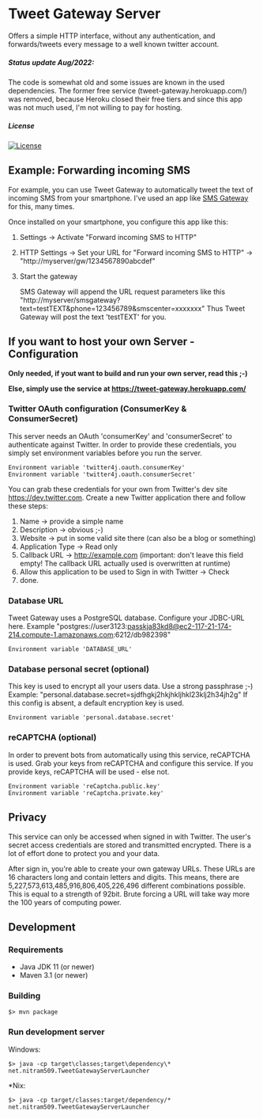 # Tweet Gateway Server

Offers a simple HTTP interface, without any authentication,
and forwards/tweets every message to a well known twitter account.

##### Status update Aug/2022: 

The code is somewhat old and some issues are known in the used dependencies.
The former free service (tweet-gateway.herokuapp.com/) was removed, because Heroku
closed their free tiers and since this app was not much used, I'm not willing to pay
for hosting.

##### License

[![License](https://img.shields.io/:license-The%20MIT%20License-blue.svg)](http://opensource.org/licenses/MIT)


## Example: Forwarding incoming SMS

For example, you can use Tweet Gateway to automatically tweet the text of incoming SMS from your smartphone.
I've used an app like  [SMS Gateway](https://play.google.com/store/apps/details?id=eu.apksoft.android.smsgateway) for this, many times.

Once installed on your smartphone, you configure this app like this:

1. Settings -> Activate "Forward incoming SMS to HTTP"
2. HTTP Settings -> Set your URL for "Forward incoming SMS to HTTP" -> "http://myserver/gw/1234567890abcdef"
3. Start the gateway

   SMS Gateway will append the URL request parameters like this "http://myserver/smsgateway?text=testTEXT&phone=123456789&smscenter=xxxxxxx"
   Thus Tweet Gateway will post the text 'testTEXT' for you.

## If you want to host your own Server - Configuration

**Only needed, if yout want to build and run your own server, read this ;-)**

**Else, simply use the service at https://tweet-gateway.herokuapp.com/**

### Twitter OAuth configuration (ConsumerKey & ConsumerSecret)

This server needs an OAuth 'consumerKey' and 'consumerSecret' to authenticate against Twitter.
In order to provide these credentials, you simply set environment variables before you run the server.

````
Environment variable 'twitter4j.oauth.consumerKey'
Environment variable 'twitter4j.oauth.consumerSecret'
````

You can grab these credentials for your own from Twitter's dev site https://dev.twitter.com.
Create a new Twitter application there and follow these steps:

1. Name -> provide a simple name
2. Description -> obvious ;-)
3. Website -> put in some valid site there (can also be a blog or something)
4. Application Type -> Read only
5. Callback URL -> http://example.com  (important: don't leave this field empty! The callback URL actually used is overwritten at runtime)
6. Allow this application to be used to Sign in with Twitter -> Check
7. done.

### Database URL

Tweet Gateway uses a PostgreSQL database. Configure your JDBC-URL here.
Example "postgres://user3123:passkja83kd8@ec2-117-21-174-214.compute-1.amazonaws.com:6212/db982398"

````
Environment variable 'DATABASE_URL'
````

### Database personal secret (optional)

This key is used to encrypt all your users data. Use a strong passphrase ;-)
Example: "personal.database.secret=sjdfhgkj2hkjhkljhkl23klj2h34jh2g"
If this config is absent, a default encryption key is used.

````
Environment variable 'personal.database.secret'
````

### reCAPTCHA (optional)

In order to prevent bots from automatically using this service, reCAPTCHA is used.
Grab your keys from reCAPTCHA and configure this service.
If you provide keys, reCAPTCHA will be used - else not.

````
Environment variable 'reCaptcha.public.key'
Environment variable 'reCaptcha.private.key'
````

## Privacy

This service can only be accessed when signed in with Twitter.
The user's secret access credentials are stored and transmitted encrypted.
There is a lot of effort done to protect you and your data.

After sign in, you're able to create your own gateway URLs.
These URLs are 16 characters long and contain letters and digits.
This means, there are 5,227,573,613,485,916,806,405,226,496 different combinations possible.
This is equal to a strength of 92bit.
Brute forcing a URL will take way more the 100 years of computing power.

## Development

### Requirements

* Java JDK 11 (or newer)
* Maven 3.1 (or newer)

### Building

````$> mvn package````

### Run development server

Windows:

````$> java -cp target\classes;target\dependency\* net.nitram509.TweetGatewayServerLauncher````

*Nix:

````$> java -cp target/classes:target/dependency/* net.nitram509.TweetGatewayServerLauncher````




